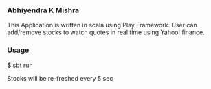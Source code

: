 ### Abhiyendra K Mishra

This Application is written in scala using Play Framework. 
User can add/remove stocks to watch quotes in real time using  Yahoo! finance.

### Usage

$ sbt run

Stocks will be re-freshed every 5 sec
